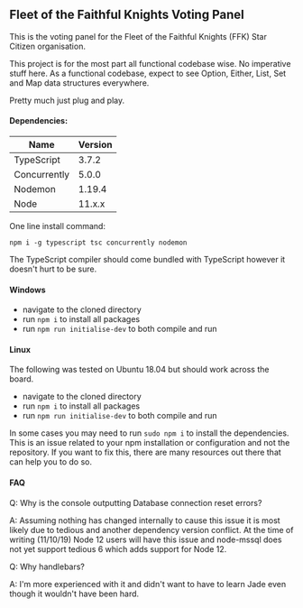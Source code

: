 ## Fleet of the Faithful Knights Voting Panel

This is the voting panel for the Fleet of the Faithful Knights (FFK) Star Citizen organisation.

This project is for the most part all functional codebase wise. No imperative stuff here. As a functional codebase, expect to see Option, Either, List, Set and Map data structures everywhere. 

Pretty much just plug and play.

#### Dependencies:

Name                      | Version
------------------------- | -------
TypeScript                | 3.7.2
Concurrently              | 5.0.0
Nodemon                   | 1.19.4
Node                      | 11.x.x

One line install command:

```npm i -g typescript tsc concurrently nodemon```

The TypeScript compiler should come bundled with TypeScript however it doesn't hurt to be sure.

#### Windows

* navigate to the cloned directory
* run ```npm i``` to install all packages
* run ```npm run initialise-dev``` to both compile and run

#### Linux 

The following was tested on Ubuntu 18.04 but should work across the board.

* navigate to the cloned directory
* run ```npm i``` to install all packages
* run ```npm run initialise-dev``` to both compile and run

In some cases you may need to run ```sudo npm i``` to install the dependencies. This is an issue related to your npm installation or configuration and not the repository. If you want to fix this, there are many resources out there that can help you to do so.

#### FAQ

Q: Why is the console outputting Database connection reset errors?

A: Assuming nothing has changed internally to cause this issue it is most likely due to tedious and another dependency version conflict. At the time of writing (11/10/19) Node 12 users will have this issue and node-mssql does not yet support tedious 6 which adds support for Node 12.

Q: Why handlebars?

A: I'm more experienced with it and didn't want to have to learn Jade even though it wouldn't have been hard.
